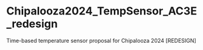 # Chipalooza2024_TempSensor_AC3E_redesign
Time-based temperature sensor proposal for Chipalooza 2024 [REDESIGN]
